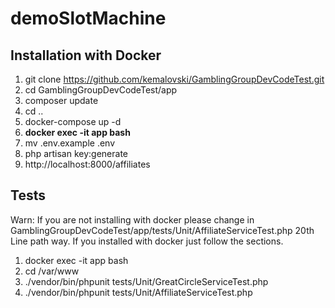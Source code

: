 # demoSlotMachine


Installation with Docker
------
1. git clone https://github.com/kemalovski/GamblingGroupDevCodeTest.git
2. cd GamblingGroupDevCodeTest/app
3. composer update
4. cd ..
5. docker-compose up -d
6. **docker exec -it app bash**
7. mv .env.example .env
8. php artisan key:generate
10. http://localhost:8000/affiliates

Tests
------
Warn: If you are not installing with docker please change in GamblingGroupDevCodeTest/app/tests/Unit/AffiliateServiceTest.php 20th Line path way. 
If you installed with docker just follow the sections.
1. docker exec -it app bash
2. cd /var/www
3. ./vendor/bin/phpunit  tests/Unit/GreatCircleServiceTest.php
4. ./vendor/bin/phpunit  tests/Unit/AffiliateServiceTest.php
